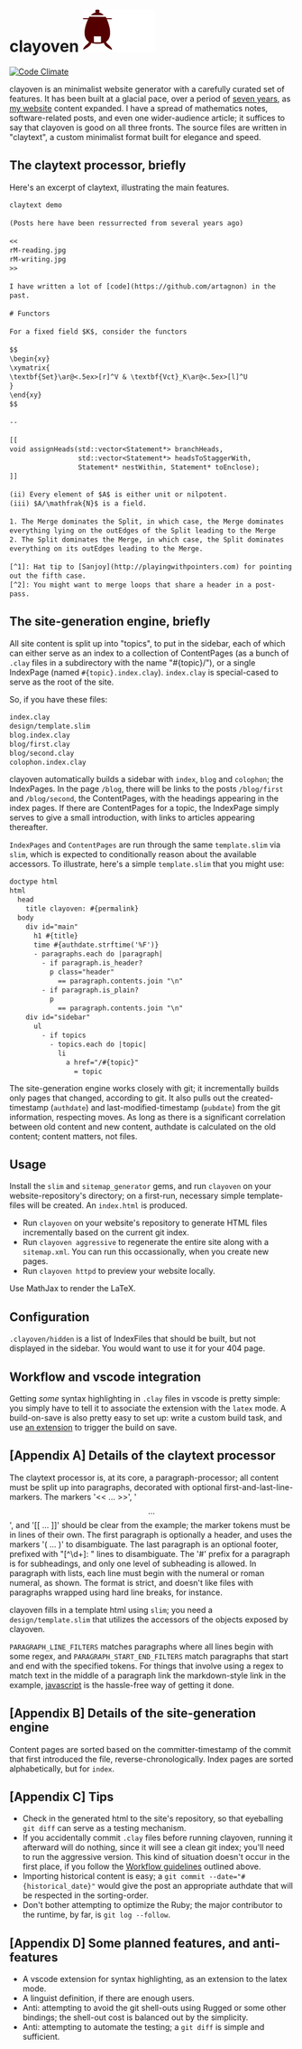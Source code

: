 # clayoven ![logo](clayoven.png)

[![Code Climate](https://codeclimate.com/github/artagnon/clayoven.png)](https://codeclimate.com/github/artagnon/clayoven)

clayoven is an minimalist website generator with a carefully curated set of features. It has been built at a glacial pace, over a period of [seven years](https://github.com/artagnon/clayoven/commit/d4d40161e9f76dbe74078c669de9af698cf621d6), as [my website](https://artagnon.com) content expanded. I have a spread of mathematics notes, software-related posts, and even one wider-audience article; it suffices to say that clayoven is good on all three fronts. The source files are written in "claytext", a custom minimalist format built for elegance and speed.

## The claytext processor, briefly

Here's an excerpt of claytext, illustrating the main features.

```
claytext demo

(Posts here have been ressurrected from several years ago)

<<
rM-reading.jpg
rM-writing.jpg
>>

I have written a lot of [code](https://github.com/artagnon) in the past.

# Functors

For a fixed field $K$, consider the functors

$$
\begin{xy}
\xymatrix{
\textbf{Set}\ar@<.5ex>[r]^V & \textbf{Vct}_K\ar@<.5ex>[l]^U
}
\end{xy}
$$

--

[[
void assignHeads(std::vector<Statement*> branchHeads,
                 std::vector<Statement*> headsToStaggerWith,
                 Statement* nestWithin, Statement* toEnclose);
]]

(ii) Every element of $A$ is either unit or nilpotent.
(iii) $A/\mathfrak{N}$ is a field.

1. The Merge dominates the Split, in which case, the Merge dominates everything lying on the outEdges of the Split leading to the Merge
2. The Split dominates the Merge, in which case, the Split dominates everything on its outEdges leading to the Merge.

[^1]: Hat tip to [Sanjoy](http://playingwithpointers.com) for pointing out the fifth case.
[^2]: You might want to merge loops that share a header in a post-pass.
```

## The site-generation engine, briefly

All site content is split up into "topics", to put in the sidebar, each of which can either serve as an index to a collection of ContentPages (as a bunch of `.clay` files in a subdirectory with the name "#{topic}/"), or a single IndexPage (named `#{topic}.index.clay`). `index.clay` is special-cased to serve as the root of the site.

So, if you have these files:

    index.clay
    design/template.slim
    blog.index.clay
    blog/first.clay
    blog/second.clay
    colophon.index.clay

clayoven automatically builds a sidebar with `index`, `blog` and `colophon`; the IndexPages. In the page `/blog`, there will be links to the posts `/blog/first` and `/blog/second`, the ContentPages, with the headings appearing in the index pages. If there are ContentPages for a topic, the IndexPage simply serves to give a small introduction, with links to articles appearing thereafter.

`IndexPages` and `ContentPages` are run through the same `template.slim` via `slim`, which is expected to conditionally reason about the available accessors. To illustrate, here's a simple `template.slim` that you might use:

```
doctype html
html
  head
    title clayoven: #{permalink}
  body
    div id="main"
      h1 #{title}
      time #{authdate.strftime('%F')}
      - paragraphs.each do |paragraph|
        - if paragraph.is_header?
          p class="header"
            == paragraph.contents.join "\n"
        - if paragraph.is_plain?
          p
            == paragraph.contents.join "\n"
    div id="sidebar"
      ul
        - if topics
          - topics.each do |topic|
            li
              a href="/#{topic}"
                = topic
```

The site-generation engine works closely with git; it incrementally builds only pages that changed, according to git. It also pulls out the created-timestamp (`authdate`) and last-modified-timestamp (`pubdate`) from the git information, respecting moves. As long as there is a significant correlation between old content and new content, authdate is calculated on the old content; content matters, not files.

## Usage

Install the `slim` and `sitemap_generator` gems, and run `clayoven` on your website-repository's directory; on a first-run, necessary simple template-files will be created. An `index.html` is produced.

- Run `clayoven` on your website's repository to generate HTML files incrementally based on the current git index.
- Run `clayoven aggressive` to regenerate the entire site along with a `sitemap.xml`. You can run this occassionally, when you create new pages.
- Run `clayoven httpd` to preview your website locally.

Use MathJax to render the LaTeX.

## Configuration

`.clayoven/hidden` is a list of IndexFiles that should be built, but not displayed in the sidebar. You would want to use it for your 404 page.

## Workflow and vscode integration

Getting _some_ syntax highlighting in `.clay` files in vscode is pretty simple: you simply have to tell it to associate the extension with the `latex` mode. A build-on-save is also pretty easy to set up: write a custom build task, and use [an extension](https://marketplace.visualstudio.com/items?itemName=Gruntfuggly.triggertaskonsave) to trigger the build on save.

## [Appendix A] Details of the claytext processor

The claytext processor is, at its core, a paragraph-processor; all content must be split up into paragraphs, decorated with optional first-and-last-line-markers. The markers '<< ... >>', '$$ ... $$', and '[[ ... ]]' should be clear from the example; the marker tokens must be in lines of their own. The first paragraph is optionally a header, and uses the markers '( ... )' to disambiguate. The last paragraph is an optional footer, prefixed with "[^\d+]: " lines to disambiguate. The '#' prefix for a paragraph is for subheadings, and only one level of subheading is allowed. In paragraph with lists, each line must begin with the numeral or roman numeral, as shown. The format is strict, and doesn't like files with paragraphs wrapped using hard line breaks, for instance.

clayoven fills in a template html using `slim`; you need a `design/template.slim` that utilizes the accessors of the objects exposed by clayoven.

`PARAGRAPH_LINE_FILTERS` matches paragraphs where all lines begin with some regex, and `PARAGRAPH_START_END_FILTERS` match paragraphs that start and end with the specified tokens. For things that involve using a regex to match text in the middle of a paragraph link the markdown-style link in the example, [javascript](https://github.com/artagnon/artagnon.com/blob/master/design/claytext.js) is the hassle-free way of getting it done.

## [Appendix B] Details of the site-generation engine

Content pages are sorted based on the committer-timestamp of the commit that first introduced the file, reverse-chronologically. Index pages are sorted alphabetically, but for `index`.

## [Appendix C] Tips

- Check in the generated html to the site's repository, so that eyeballing `git diff` can serve as a testing mechanism.
- If you accidentally commit `.clay` files before running clayoven, running it afterward will do nothing, since it will see a clean git index; you'll need to run the aggressive version. This kind of situation doesn't occur in the first place, if you follow the [Workflow guidelines](/README.md#workflow-and-vscode-integration) outlined above.
- Importing historical content is easy; a `git commit --date="#{historical_date}"` would give the post an appropriate authdate that will be respected in the sorting-order.
- Don't bother attempting to optimize the Ruby; the major contributor to the runtime, by far, is `git log --follow`.

## [Appendix D] Some planned features, and anti-features

- A vscode extension for syntax highlighting, as an extension to the latex mode.
- A linguist definition, if there are enough users.
- Anti: attempting to avoid the git shell-outs using Rugged or some other bindings; the shell-out cost is balanced out by the simplicity.
- Anti: attempting to automate the testing; a `git diff` is simple and sufficient.
